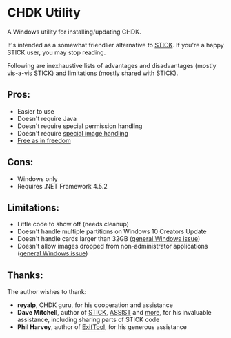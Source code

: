 # CHDK Utility

A Windows utility for installing/updating CHDK.

It's intended as a somewhat friendlier alternative to [STICK](http://www.zenoshrdlu.com/stick/stick.html). If you're a happy STICK user, you may stop reading.

Following are inexhaustive lists of advantages and disadvantages (mostly vis-a-vis STICK) and limitations (mostly shared with STICK).

## Pros:

+ Easier to use
+ Doesn't require Java
+ Doesn't require special permission handling
+ Doesn't require [special image handling](http://www.zenoshrdlu.com/stick/stickextra.html)
+ [Free as in freedom](https://www.gnu.org/licenses/old-licenses/gpl-2.0.txt)

## Cons:

- Windows only
- Requires .NET Framework 4.5.2

## Limitations:

- Little code to show off (needs cleanup)
- Doesn't handle multiple partitions on Windows 10 Creators Update
- Doesn't handle cards larger than 32GB ([general Windows issue](http://www.ridgecrop.demon.co.uk/guiformat.htm))
- Doesn't allow images dropped from non-administrator applications ([general Windows issue](https://superuser.com/questions/59051/drag-and-drop-file-into-application-under-run-as-administrator)) 

## Thanks:

The author wishes to thank:

* **reyalp**, CHDK guru, for his cooperation and assistance
* **Dave Mitchell**, author of [STICK](http://www.zenoshrdlu.com/stick/stick.html), [ASSIST](http://zenoshrdlu.com/assist/assist.html) and [more](http://www.zenoshrdlu.com/kapstuff/zchdkstuff.html), for his invaluable assistance, including sharing parts of STICK code
* **Phil Harvey**, author of [ExifTool](http://www.sno.phy.queensu.ca/~phil/exiftool/), for his generous assistance
